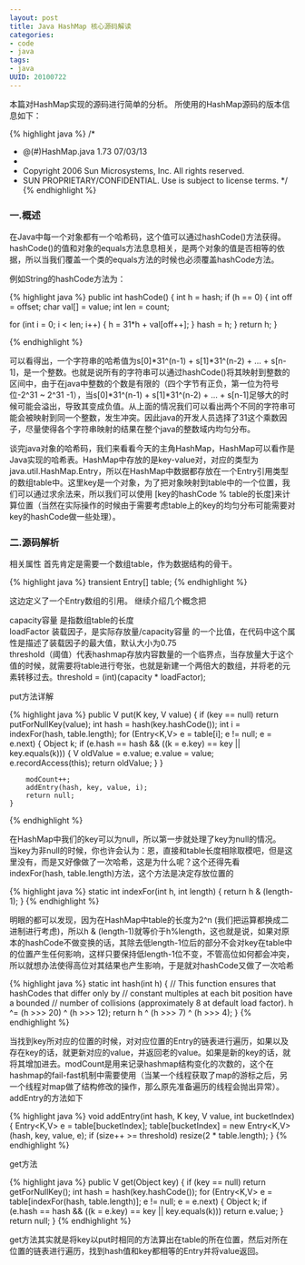 ```yaml
---
layout: post
title: Java HashMap 核心源码解读
categories:
- code
- java
tags:
- java
UUID: 20100722
---
```


本篇对HashMap实现的源码进行简单的分析。
所使用的HashMap源码的版本信息如下：

{% highlight java %}
/*
* @(#)HashMap.java	1.73 07/03/13
*
* Copyright 2006 Sun Microsystems, Inc. All rights reserved.
* SUN PROPRIETARY/CONFIDENTIAL. Use is subject to license terms.
*/
{% endhighlight %}

### 一.概述

在Java中每一个对象都有一个哈希码，这个值可以通过hashCode()方法获得。hashCode()的值和对象的equals方法息息相关，是两个对象的值是否相等的依据，所以当我们覆盖一个类的equals方法的时候也必须覆盖hashCode方法。

例如String的hashCode方法为：

{% highlight java %}
public int hashCode() {
int h = hash;
if (h == 0) {
int off = offset;
char val[] = value;
int len = count;

for (int i = 0; i < len; i++) {
h = 31*h + val[off++];
}
hash = h;
}
return h;
}

{% endhighlight %}

可以看得出，一个字符串的哈希值为s[0]*31^(n-1) + s[1]*31^(n-2) + … + s[n-1]，是一个整数。也就是说所有的字符串可以通过hashCode()将其映射到整数的区间中，由于在java中整数的个数是有限的（四个字节有正负，第一位为符号位-2^31 ~ 2^31 -1），当s[0]*31^(n-1) + s[1]*31^(n-2) + … + s[n-1]足够大的时候可能会溢出，导致其变成负值。从上面的情况我们可以看出两个不同的字符串可能会被映射到同一个整数，发生冲突。因此java的开发人员选择了31这个乘数因子，尽量使得各个字符串映射的结果在整个java的整数域内均匀分布。

谈完java对象的哈希码，我们来看看今天的主角HashMap，HashMap可以看作是Java实现的哈希表。HashMap中存放的是key-value对，对应的类型为java.util.HashMap.Entry，所以在HashMap中数据都存放在一个Entry引用类型的数组table中。这里key是一个对象，为了把对象映射到table中的一个位置，我们可以通过求余法来，所以我们可以使用 [key的hashCode % table的长度]来计算位置（当然在实际操作的时候由于需要考虑table上的key的均匀分布可能需要对key的hashCode做一些处理）。

### 二.源码解析

相关属性
首先肯定是需要一个数组table，作为数据结构的骨干。

{% highlight java %}
transient Entry[] table;
{% endhighlight %}

这边定义了一个Entry数组的引用。
继续介绍几个概念把

capacity容量 是指数组table的长度   
loadFactor 装载因子，是实际存放量/capacity容量 的一个比值，在代码中这个属性是描述了装载因子的最大值，默认大小为0.75  
threshold（阈值）代表hashmap存放内容数量的一个临界点，当存放量大于这个值的时候，就需要将table进行夸张，也就是新建一个两倍大的数组，并将老的元素转移过去。threshold = (int)(capacity * loadFactor);  

put方法详解

{% highlight java %}
    public V put(K key, V value) {
        if (key == null)
            return putForNullKey(value);
        int hash = hash(key.hashCode());
        int i = indexFor(hash, table.length);
        for (Entry<K,V> e = table[i]; e != null; e = e.next) {
            Object k;
            if (e.hash == hash && ((k = e.key) == key || key.equals(k))) {
                V oldValue = e.value;
                e.value = value;
                e.recordAccess(this);
                return oldValue;
            }
        }

        modCount++;
        addEntry(hash, key, value, i);
        return null;
    }
{% endhighlight %}

在HashMap中我们的key可以为null，所以第一步就处理了key为null的情况。  
当key为非null的时候，你也许会认为：恩，直接和table长度相除取模吧，但是这里没有，而是又好像做了一次哈希，这是为什么呢？这个还得先看indexFor(hash, table.length)方法，这个方法是决定存放位置的  

{% highlight java %}
    static int indexFor(int h, int length) {
        return h & (length-1);
    }
{% endhighlight %}

明眼的都可以发现，因为在HashMap中table的长度为2^n (我们把运算都换成二进制进行考虑)，所以h & (length-1)就等价于h%length，这也就是说，如果对原本的hashCode不做变换的话，其除去低length-1位后的部分不会对key在table中的位置产生任何影响，这样只要保持低length-1位不变，不管高位如何都会冲突，所以就想办法使得高位对其结果也产生影响，于是就对hashCode又做了一次哈希
  
{% highlight java %}
    static int hash(int h) {
        // This function ensures that hashCodes that differ only by
        // constant multiples at each bit position have a bounded
        // number of collisions (approximately 8 at default load factor).
        h ^= (h >>> 20) ^ (h >>> 12);
        return h ^ (h >>> 7) ^ (h >>> 4);
    }
{% endhighlight %}

当找到key所对应的位置的时候，对对应位置的Entry的链表进行遍历，如果以及存在key的话，就更新对应的value，并返回老的value。如果是新的key的话，就将其增加进去。modCount是用来记录hashmap结构变化的次数的，这个在hashmap的fail-fast机制中需要使用（当某一个线程获取了map的游标之后，另一个线程对map做了结构修改的操作，那么原先准备遍历的线程会抛出异常）。addEntry的方法如下

{% highlight java %}
    void addEntry(int hash, K key, V value, int bucketIndex) {
    Entry<K,V> e = table[bucketIndex];
        table[bucketIndex] = new Entry<K,V>(hash, key, value, e);
        if (size++ >= threshold)
            resize(2 * table.length);
    }
{% endhighlight %}

get方法  

{% highlight java %}
   public V get(Object key) {
        if (key == null)
            return getForNullKey();
        int hash = hash(key.hashCode());
        for (Entry<K,V> e = table[indexFor(hash, table.length)];
             e != null;
             e = e.next) {
            Object k;
            if (e.hash == hash && ((k = e.key) == key || key.equals(k)))
                return e.value;
        }
        return null;
    }
{% endhighlight %}

get方法其实就是将key以put时相同的方法算出在table的所在位置，然后对所在位置的链表进行遍历，找到hash值和key都相等的Entry并将value返回。
